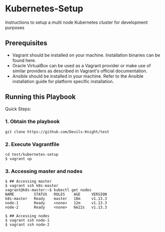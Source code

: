 # Kubernetes-Setup
Instructions to setup a multi node Kubernetes cluster for development purposes

## Prerequisites

- Vagrant should be installed on your machine. Installation binaries can be found here.
- Oracle VirtualBox can be used as a Vagrant provider or make use of similar providers as described in Vagrant's official documentation.
- Ansible should be installed in your machine. Refer to the Ansible installation guide for platform specific installation.


## Running this Playbook

Quick Steps:

### 1. Obtain the playbook
```shell
git clone https://github.com/Devils-Knight/test
```

### 2. Execute Vagrantfile

```shell
cd test/kubernetes-setup
$ vagrant up
```

### 3. Accessing master and nodes

```shell
$ ## Accessing master
$ vagrant ssh k8s-master
vagrant@k8s-master:~$ kubectl get nodes
NAME         STATUS   ROLES    AGE     VERSION
k8s-master   Ready    master   18m     v1.13.3
node-1       Ready    <none>   12m     v1.13.3
node-2       Ready    <none>   6m22s   v1.13.3

$ ## Accessing nodes
$ vagrant ssh node-1
$ vagrant ssh node-2
```

